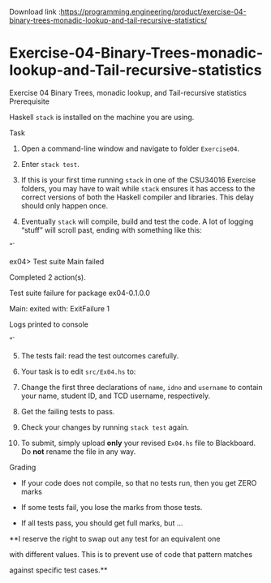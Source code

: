 Download link :https://programming.engineering/product/exercise-04-binary-trees-monadic-lookup-and-tail-recursive-statistics/


# Exercise-04-Binary-Trees-monadic-lookup-and-Tail-recursive-statistics
Exercise 04 Binary Trees, monadic lookup, and Tail-recursive statistics
Prerequisite

Haskell `stack` is installed on the machine you are using.

Task

1. Open a command-line window and navigate to folder `Exercise04`.

2. Enter `stack test`.

3. If this is your first time running `stack` in one of the CSU34016 Exercise folders, you may have to wait while `stack` ensures it has access to the correct versions of both the Haskell compiler and libraries. This delay should only happen once.

4. Eventually `stack` will compile, build and test the code. A lot of logging “stuff” will scroll past, ending with something like this:

“`

ex04> Test suite Main failed

Completed 2 action(s).

Test suite failure for package ex04-0.1.0.0

Main: exited with: ExitFailure 1

Logs printed to console

“`

5. The tests fail: read the test outcomes carefully.

6. Your task is to edit `src/Ex04.hs` to:

1. Change the first three declarations of `name`, `idno` and `username` to contain your name, student ID, and TCD username, respectively.

2. Get the failing tests to pass.

3. Check your changes by running `stack test` again.

7. To submit, simply upload **only** your revised `Ex04.hs` file to Blackboard. Do **not** rename the file in any way.

Grading

* If your code does not compile, so that no tests run, then you get ZERO marks

* If some tests fail, you lose the marks from those tests.

* If all tests pass, you should get full marks, but …

**I reserve the right to swap out any test for an equivalent one

with different values. This is to prevent use of code that pattern matches

against specific test cases.**
